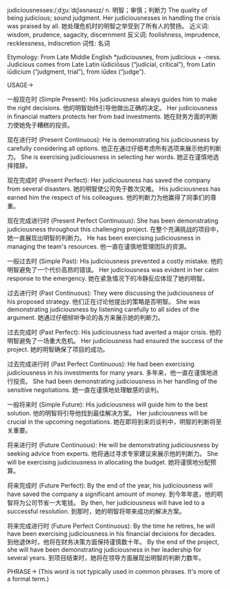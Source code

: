 judiciousnesses:/ˌdʒuːˈdɪʃəsnəsɪz/
n.
明智；审慎；判断力
The quality of being judicious; sound judgment.
Her judiciousnesses in handling the crisis was praised by all. 她处理危机时的明智之举受到了所有人的赞扬。
近义词: wisdom, prudence, sagacity, discernment
反义词: foolishness, imprudence, recklessness, indiscretion
词性: 名词

Etymology:
From Late Middle English *judiciousnes, from judicious + -ness.  Judicious comes from Late Latin iūdiciōsus (“judicial, critical”), from Latin iūdicium (“judgment, trial”), from iūdex (“judge”).

USAGE->

一般现在时 (Simple Present):
His judiciousness always guides him to make the right decisions. 他的明智始终引导他做出正确的决定。
Her judiciousness in financial matters protects her from bad investments.  她在财务方面的判断力使她免于糟糕的投资。

现在进行时 (Present Continuous):
He is demonstrating his judiciousness by carefully considering all options. 他正在通过仔细考虑所有选项来展示他的判断力。
She is exercising judiciousness in selecting her words. 她正在谨慎地选择措辞。

现在完成时 (Present Perfect):
Her judiciousness has saved the company from several disasters. 她的明智使公司免于数次灾难。
His judiciousness has earned him the respect of his colleagues. 他的判断力为他赢得了同事们的尊重。

现在完成进行时 (Present Perfect Continuous):
She has been demonstrating judiciousness throughout this challenging project. 在整个充满挑战的项目中，她一直展现出明智的判断力。
He has been exercising judiciousness in managing the team's resources. 他一直在谨慎地管理团队的资源。

一般过去时 (Simple Past):
His judiciousness prevented a costly mistake. 他的明智避免了一个代价高昂的错误。
Her judiciousness was evident in her calm response to the emergency.  她在紧急情况下的冷静反应体现了她的明智。

过去进行时 (Past Continuous):
They were discussing the judiciousness of his proposed strategy. 他们正在讨论他提出的策略是否明智。
She was demonstrating judiciousness by listening carefully to all sides of the argument. 她通过仔细倾听争论的各方来展示她的判断力。

过去完成时 (Past Perfect):
His judiciousness had averted a major crisis. 他的明智避免了一场重大危机。
Her judiciousness had ensured the success of the project. 她的明智确保了项目的成功。

过去完成进行时 (Past Perfect Continuous):
He had been exercising judiciousness in his investments for many years. 多年来，他一直在谨慎地进行投资。
She had been demonstrating judiciousness in her handling of the sensitive negotiations. 她一直在谨慎地处理敏感的谈判。

一般将来时 (Simple Future):
His judiciousness will guide him to the best solution. 他的明智将引导他找到最佳解决方案。
Her judiciousness will be crucial in the upcoming negotiations. 她在即将到来的谈判中，明智的判断将至关重要。

将来进行时 (Future Continuous):
He will be demonstrating judiciousness by seeking advice from experts. 他将通过寻求专家建议来展示他的判断力。
She will be exercising judiciousness in allocating the budget. 她将谨慎地分配预算。

将来完成时 (Future Perfect):
By the end of the year, his judiciousness will have saved the company a significant amount of money. 到今年年底，他的明智将为公司节省一大笔钱。
By then, her judiciousness will have led to a successful resolution. 到那时，她的明智将带来成功的解决方案。

将来完成进行时 (Future Perfect Continuous):
By the time he retires, he will have been exercising judiciousness in his financial decisions for decades. 到他退休时，他将在财务决策方面保持谨慎数十年。
By the end of the project, she will have been demonstrating judiciousness in her leadership for several years. 到项目结束时，她将在领导方面展现出明智的判断力数年。


PHRASE->
(This word is not typically used in common phrases. It's more of a formal term.)


